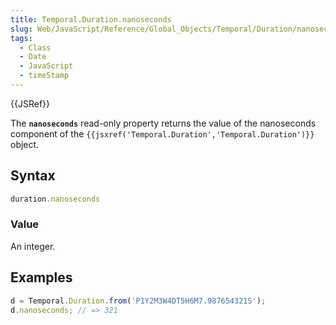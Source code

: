 ```yaml
---
title: Temporal.Duration.nanoseconds
slug: Web/JavaScript/Reference/Global_Objects/Temporal/Duration/nanoseconds
tags:
  - Class
  - Date
  - JavaScript
  - timeStamp
---
```

{{JSRef}}

<p class="summary"><span class="seoSummary">The <strong><code>nanoseconds</code></strong> read-only property returns the value of the nanoseconds component of the <code>{{jsxref('Temporal.Duration','Temporal.Duration')}}</code> object.</span></p>

## Syntax

```js
duration.nanoseconds
```

### Value

An integer.

## Examples

```js
d = Temporal.Duration.from('P1Y2M3W4DT5H6M7.987654321S');
d.nanoseconds; // => 321
```
